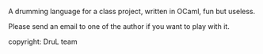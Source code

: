 A drumming language for a class project, written in OCaml, fun but useless.

Please send an email to one of the author if you want to play with it.

copyright: DruL team